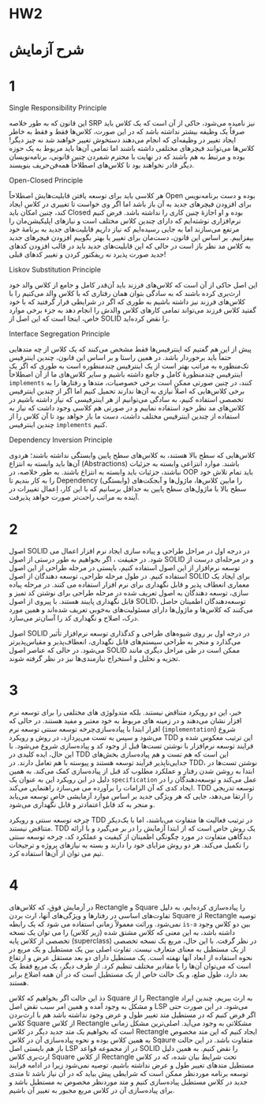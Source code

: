 # HW2

# شرح آزمایش 



# 1
Single Responsibility Principle

این قانون که به طور خلاصه SRP نیز نامیده می‌شود، حاکی از آن است که یک کلاس باید صرفاً یک وظیفه بیشتر نداشته باشد که در این صورت، کلاس‌ها فقط و فقط به خاطر ایجاد تغییر در وظیفه‌ای که انجام می‌دهند دستخوش تغییر خواهند شد نه چیز دیگر! کلاس‌ها می‌توانند فیچرهای مختلفی داشته باشند اما تمامی آن‌ها باید مربوط به یک حوزه بوده و مرتبط به هم باشند که در نهایت با محترم شمردن چنین قانونی، برنامه‌نویسان دیگر قادر نخواهند بود تا کلاس‌های اصطلاحاً همه‌فن‌حریف بنویسند.

Open-Closed Principle

هر کلاسی باید برای توسعه یافتن قابلیت‌هایش اصطلاحاً Open بوده و دست برنامه‌نویس برای افزودن فیچرهای جدید به آن باز باشد اما اگر وی خواست تا تغییری در کلاس ایجاد کند، چنین امکان باید Closed بوده و او اجازهٔ چنین کاری را نداشته باشد. فرض کنیم نرم‌افزاری نوشته‌ایم که دارای چندین کلاس مختلف است و نیازهای اپلیکیشن‌مان را مرتفع می‌سازند اما به جایی رسیده‌ایم که نیاز داریم قابلیت‌های جدید به برنامهٔ خود بیفزاییم. بر اساس این قانون، دست‌مان برای تغییر یا بهتر بگوییم افزودن فیچرهای جدید به کلاس مد نظر باز است در حالی که این قابلیت‌های جدید باید در قالب افزودن کدهای جدید صورت پذیرد نه ریفکتور کردن و تغییر کدهای قبلی!

Liskov Substitution Principle

این اصل حاکی از آن است که کلاس‌های فرزند باید آن‌قدر کامل و جامع از کلاس والد خود ارث‌بری کرده باشند که به سادگی بتوان همان رفتاری که با کلاس والد می‌کنیم را با کلاس‌های فرزند نیز داشته باشیم به طوری که اگر در شرایطی قرار گرفتید که با خود گفتید کلاس فرزند می‌تواند تمامی کارهای کلاس والدش را انجام دهد به جزء برخی موارد خاص، اینجا است که این اصل از SOLID را نقض کرده‌اید.

Interface Segregation Principle

پیش از این هم گفتیم که اینترفیس‌ها فقط مشخص می‌کنند که یک کلاس از چه متدهایی حتماً باید برخوردار باشد. در همین راستا و بر اساس این قانون، چندین اینترفیس تک‌منظوره به مراتب بهتر است از یک اینترفیس چندمنظوره است به طوری که اگر یک اینترفیس چندمنظورهٔ کامل و جامع داشته باشیم و سایر کلاس‌های ما از آن اصطلاحاً `implements` کنند،‌ در چنین صورتی ممکن است برخی خصوصیات، متدها و رفتارها را به برخی کلاس‌هایی که اصلاً نیازی به آن‌ها ندارند تحمیل کنیم اما اگر از چندین اینترفیس تخصصی استفاده کنیم، به سادگی می‌توانیم از هر اینترفیسی که نیاز داشته باشیم در کلاس‌های مد نظر خود استفاده نماییم و در صورتی هم کلاسی وجود داشت که نیاز به استفاده از چندین اینترفیس مختلف داشت، دست ما باز خواهد بود تا آن کلاس را از چندین اینترفیس `implements` کنیم.

Dependency Inversion Principle

کلاس‌هایی که سطح بالا هستند، به کلاس‌های سطح پایین وابستگی نداشته باشند؛ هردوی آن‌ها باید وابسته به انتزاع (Abstractions) باشند. موارد انتزاعی وابسته به جزئیات نباشند، جزئیات باید وابسته به انتزاع باشند. به طور خلاصه، در OOP باید تمام تلاش خود را به کار بندیم تا Dependency (وابستگی) را مابین کلاس‌ها، ماژول‌ها و آبجکت‌های سطح بالا با ماژول‌های سطح پایین به حداقل برسانیم که با این کار، اِعمال تغییرات در آینده به مراتب راحت‌تر صورت خواهد پذیرفت.

# 2

اصول SOLID در درجه اول در مراحل طراحی و پیاده سازی ایجاد نرم افزار اعمال می شود. در حقیقت ، اگر بخواهیم به طور درستی از اصول SOLID و در مرحله‌ای درست از توسعه نرم‌افزار از این اصول استفاده کنیم، بایستی در مرحله طراحی از این اصول استفاده کنیم. در طول مرحله طراحی، توسعه دهندگان از اصول SOLID برای ایجاد یک معماری انعطاف پذیر و قابل نگهداری برای نرم افزار استفاده می کنند. در مرحله پیاده سازی، توسعه دهندگان به اصول تعریف شده در مرحله طراحی برای نوشتن کد تمیز و قابل نگهداری پایبند هستند. با پیروی از اصول SOLID، توسعه‌دهندگان اطمینان حاصل می‌کنند که کلاس‌ها و ماژول‌ها دارای مسئولیت‌های به‌خوبی تعریف شده‌اند و همین مورد درک، اصلاح و نگهداری کد را آسان‌تر می‌سازد.

اصول SOLID در درجه اول بر روی شیوه‌های طراحی و کدگذاری توسعه نرم‌افزار تأثیر می‌گذارد و منجر به طراحی سیستم‌های قابل نگهداری، انعطاف‌پذیر و مقیاس‌پذیرتر می‌شود. در حالی که عناصر اصول SOLID ممکن است در طی مراحل دیگری مانند تجزیه و تحلیل و استخراج نیازمندی‌ها نیز در نظر گرفته شوند.

# 3

خیر، این دو رویکرد متناقض نیستند. بلکه متدولوژی های مختلفی را برای توسعه نرم افزار نشان می‌دهند و در زمینه های مربوط به خود معتبر و مفید هستند. در حالی که چرخه توسعه سنتی توسعه نرم‎‌افزار ابتدا با پیاده‌سازی (`implementation`) شروع می‌شود و سپس به تست می‌پردازد، در روش و رویکرد TDD این ترتیب معکوس شده و فرایند توسعه نرم‌افزار با نوشتن تست‌ها قبل از وجود کد و پیاده‌سازی شروع می‌شود. با این حال، ایده کلیدی در TDD این است که هم تست و هم پیاده‌سازی بخش‌های جدایی‌ناپذیر فرآیند توسعه هستند و پیوسته با هم تعامل دارند. در TDD، نوشتن تست‌ها در ابتدا به روشن شدن رفتار و عملکرد مطلوب کد قبل از پیاده‌سازی کمک می‌کند. به همین دلیل در این رویکرد این به عنوان یک `specification` عمل می‌کند و توسعه‌دهندگان را در ایجاد کدی که آن الزامات را برآورده می می‌سازد راهنمایی می‌کند. TDD توسعه تدریجی را ارتقا می‌دهد، جایی که هر ویژگی جدید بر اساس موارد آزمایشی خاص توسعه می‌یابد و منجر به کد قابل اعتمادتر و قابل نگهداری می‌شود.

چرخه توسعه سنتی و رویکرد TDD در ترتیب فعالیت ها متفاوت می‌باشند، اما با یک‌دیکر متناقض نیستند. TDD یک روش خاص است که از ابتدا آزمایش را در بر می‌گیرد و با ارائه دیدگاهی متفاوت در مورد چگونگی اطمینان از کیفیت و عملکرد کد، چرخه توسعه سنتی را تکمیل می‌کند. هر دو روش مزایای خود را دارند و بسته به نیازهای پروژه و ترجیحات تیم می توان از آن‌ها استفاده کرد.

# 4

در آزمایش فوق، که کلاس‌های Rectangle و Square را پیاده‌سازی کرده‌ایم، به دلیل تفاوت‌های اساسی در رفتارها و ویژگی‌های آنها، ارث بردن Square از Rectangle توصیه نمی‌شود. وراثت معمولاً زمانی استفاده می شود که یک رابطه `is-a` بین دو کلاس وجود داشته باشد، به این معنی که کلاس مشتق شده (زیر کلاس) را می توان یک نسخه تخصصی از کلاس پایه (superclass) در نظر گرفت. با این حال، مربع یک نسخه تخصصی از یک مستطیل به معنای متعارف نیست. تفاوت اصلی بین یک مستطیل و یک مربع در نحوه استفاده از ابعاد آنها نهفته است. یک مستطیل دارای دو بعد مستقل عرض و ارتفاع است که می‌توان آن‌ها را با مقادیر مختلف تنظیم کرد. از طرف دیگر، یک مربع فقط یک بعد دارد، طول ضلع، و یک حالت خاص از یک مستطیل است که در آن همه اضلاع برابر هستند.

دذ این حالت اگر بخواهیم که کلاس Square را از Rectangle به ارث ببریم، چندین ایراد و مشکل به وجود آمده و همین امر سبب  نقض اصل  LSP می‌شود. در این صورت حتی اگر فرض کنیم که در مستطیل متد تغییر طول و عرض وجود نداشته باشد هم با ارث‌بردن کلاس Square از کلاس Rectangle مشکلاتی به وجود می‌آید. اصلی‌ترین مشکل زمانی است که بخواهیم یک متد جدید دیگر در کلاس Rectangle ایجاد کنیم که این متد مخصوص به همین کلاس بوده و نحوه پیاده‌سازی آن در کلاس Sqaure متفاوت باشد. در این حالت باز هم بایستی اصل LSP در از مجموعه قواعد SOLID را نقض کنیم. به همین دلیل ارث‌بری کلاس Square از کلاس Rectangle تحت شرایط بیان شده، که در کلاس مستطیل متدهای تغییر طول و عرض نداشته باشیم، توصیه نمی‌شود زیرا در ادامه فرایند توسعه برنامه موردنظر ممکن است که شرایطی پیش بیاید که در آن نیاز باشد تا متدی جدید در کلاس مستطیل پیاده‌سازی کنیم و متد موردنظر مخصوص به مستطیل باشد و برای پیاده‌سازی آن در کلاس مربع مجبور به تغییر آن باشیم.
